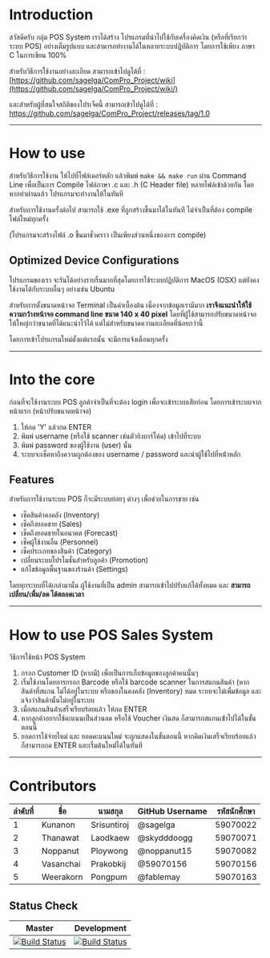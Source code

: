 # Introduction
สวัสดีครับ กลุ่ม POS System เราได้สร้าง โปรแกรมที่นำไปใช้กับเครื่องคิดเงิน (หรือที่เรียกว่า ระบบ POS) อย่างเต็มรูปแบบ และสามารถทำงานได้ในหลายระบบปฎิบัติการ โดยการใช้เพียง ภาษา C ในการเขียน 100%

สำหรับวิธีการใช้งานอย่างละเอียด สามารถเข้าไปดูได้ที่ : [https://github.com/sagelga/ComPro_Project/wiki](https://github.com/sagelga/ComPro_Project/wiki/)

และสำหรับผู้ที่สนใจสถิติของโปรเจ็คนี้ สามารถเข้าไปดูได้ที่ : https://github.com/sagelga/ComPro_Project/releases/tag/1.0

***

# How to use
สำหรับวิธีการใช้งาน ให้ไปที่โฟล์เดอร์หลัก แล้วพิมพ์
`make && make run`
ผ่าน Command Line เพื่อเป็นการ Compile ไฟล์ภาษา .c และ .h (C Header file) หลายไฟล์เข้าด้วยกัน โดยหากทำผ่านแล้ว โปรแกรมจะทำงานให้ในทันที

สำหรับการใช้งานครั้งต่อไป สามารถใช้ .exe ที่ถูกสร้างขื้นมาได้ในทันที ไม่จำเป็นที่ต้อง compile ไฟล์ใหม่ทุกครั้ง

(โปรแกรมจะสร้างไฟล์ .o ขื้นมาชั่วคราว เป็นเพียงส่วนหนึ่งของการ compile)

## Optimized Device Configurations
โปรแกรมของเรา จะรันได้อย่างราบรื่นมากที่สุดโดยการใช้ระบบปฏิบัติการ MacOS (OSX) แต่ยังคงใช้งานได้กับระบบอื่นๆ อย่างเช่น Ubuntu

สำหรับการตั้งขนาดหน้าจอ Terminal เป็นค่าเบื้องต้น เนื่องจากข้อมูลเรามีมาก **เราจึงแนะนำให้ใช้ความกว้างหน้าจอ command line ขนาด 140 x 40 pixel** โดยที่ผู้้ใช้สามารถปรับขนาดหน้าจอให้ใหญ่กว่าขนาดที่ได้แนะนำไว้ได้ แต่ไม่สำหรับขนาดความละเอียดที่น้อยกว่านี้

โดยการเข้าโปรแกรมใหม่ตั้งแต่แรกนั้น จะมีการแจ้งเตือนทุกครั้ง
***

# Into the core
ก่อนที่จะใช้งานระบบ POS ลูกค้าจำเป็นที่จะต้อง login เพื่อจะเข้าระบบเสียก่อน โดยการเข้าระบบจากหน้าแรก (หน้าปรับขนาดหน้าจอ)​ 
1. ให้กด 'Y' แล้วกด ENTER
2. พิมพ์ username (หรือใช้ scanner เช่นตัวยิงบาร์โค้ด) เข้าไปที่ระบบ
3. พิมพ์ password ของผู้ใช้งาน (user) นั้น
4. ระบบจะเช็คหาถึงความถูกต้องของ username / password และนำผู้ใช้ไปที่หน้่าหลัก

## Features
สำหรับการใช้งานระบบ POS ก็จะมีระบบย่อยๆ ต่างๆ เพื่อช่วยในการขาย เช่น
* เช็คสินค้าคงคลัง (Inventory)
* เช็คถึงยอดขาย (Sales)
* เช็คถึงยอดขายในอนาคต (Forecast)
* เช็คผู้ใช้งานอื่น (Personnel)
* เช็คประเภทของสินค้า (Category)
* เปลี่ยนระบบโปรโมชั่นสำหรับลูกค้า (Promotion)
* แก้ไขข้อมูลพื้นฐานของร้านค้า (Settings)

โดยทุกระบบที่ได้เกล่ามานั้น ผู้ใช้งานที่เป็น admin สามารถเข้าไปปรับแก้ได้ทั้งหมด และ **สามารถเปลี่ยน/เพื่ม/ลด ได้ตลอดเวลา**

***

# How to use POS Sales System
วิธีการใช้หน้า POS System
1. กรอก Customer ID (หากมี) เพื่อเป็นการเก็บข้อมูลของลูกค้าคนนั้นๆ
2. เรี่มใช้งานโดยการกรอก Barcode หรือใช้ barcode scanner ในการสแกนสินค้า
(หากสินค้าที่สแกน ไม่ได้อยู่ในระบบ หรือของในคงคลัง (Inventory) หมด ระบบจะไม่เพื่มข้อมูล และแจ้งว่าสินค้านั้นไม่อยู่ในระบบ
3. เมื่อสแกนสินค้่าเสร็จเรียบร้อยแล้ว ให้กด ENTER
4. หากลูกค้าอยากใช้คะแนนเป็นส่วนลด หรือใช้ Voucher เงินสด ก็สามารถสแกนเข้่าไปได้ในขั้นตอนนี้
5. ยอดการใช้จ่ายใหม่ และ ยอดคะแนนใหม่ จะถูกแสดงในขั้นตอนนี้ หากคิดเงินเสร็จเรียบร้อยแล้ว ก็สามารถกด ENTER และเรื่มต้นใหม่่ได้ในทันที

***

# Contributors
ลำดับที่|ชื่อ|นามสกุล|GitHub Username|รหัสนักศึกษา
-|-|-|-|-
1|Kunanon|Srisuntiroj|@sagelga|59070022
2|Thanawat|Laodkaew|@skydddoogg|59070071
3|Noppanut|Ploywong|@noppanut15|59070082
4|Vasanchai|Prakobkij|@59070156|59070156
5|Weerakorn|Pongpum|@fablemay|59070163

## Status Check
Master|Development
-|-
[![Build Status](https://travis-ci.com/sagelga/ComPro_Project.svg?token=hxfRmfpCpbnunWcyMpkC&branch=master)](https://travis-ci.com/sagelga/ComPro_Project)|[![Build Status](https://travis-ci.com/sagelga/ComPro_Project.svg?token=hxfRmfpCpbnunWcyMpkC&branch=dev)](https://travis-ci.com/sagelga/ComPro_Project)

